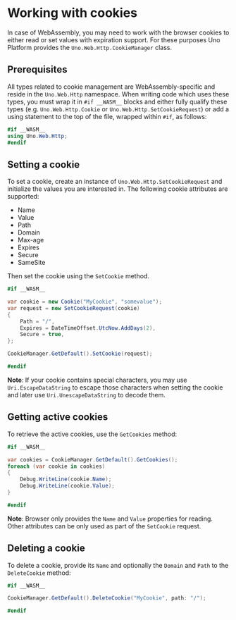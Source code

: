 # Working with cookies

In case of WebAssembly, you may need to work with the browser cookies to either read or set values with expiration support. For these purposes Uno Platform provides the `Uno.Web.Http.CookieManager` class.

## Prerequisites

All types related to cookie management are WebAssembly-specific and reside in the `Uno.Web.Http` namespace. When writing code which uses these types, you must wrap it in `#if __WASM__` blocks and either fully qualify these types (e.g. `Uno.Web.Http.Cookie` or `Uno.Web.Http.SetCookieRequest`) or add a using statement to the top of the file, wrapped within `#if`, as follows:

```csharp
#if __WASM__
using Uno.Web.Http;
#endif
```

## Setting a cookie

To set a cookie, create an instance of `Uno.Web.Http.SetCookieRequest` and initialize the values you are interested in. The following cookie attributes are supported:

- Name
- Value
- Path
- Domain
- Max-age
- Expires
- Secure
- SameSite

Then set the cookie using the `SetCookie` method.

```csharp
#if __WASM__

var cookie = new Cookie("MyCookie", "somevalue");
var request = new SetCookieRequest(cookie)
{
	Path = "/",
	Expires = DateTimeOffset.UtcNow.AddDays(2),
	Secure = true,
};

CookieManager.GetDefault().SetCookie(request);

#endif

```

**Note**: If your cookie contains special characters, you may use `Uri.EscapeDataString` to escape those characters when setting the cookie and later use `Uri.UnescapeDataString` to decode them.

## Getting active cookies

To retrieve the active cookies, use the `GetCookies` method:

```csharp
#if __WASM__

var cookies = CookieManager.GetDefault().GetCookies();
foreach (var cookie in cookies)
{
	Debug.WriteLine(cookie.Name);
	Debug.WriteLine(cookie.Value);
}

#endif

```

**Note**: Browser only provides the `Name` and `Value` properties for reading. Other attributes can be only used as part of the `SetCookie` request.

## Deleting a cookie

To delete a cookie, provide its `Name` and optionally the `Domain` and `Path` to the `DeleteCookie` method:

```csharp
#if __WASM__

CookieManager.GetDefault().DeleteCookie("MyCookie", path: "/");

#endif
```
